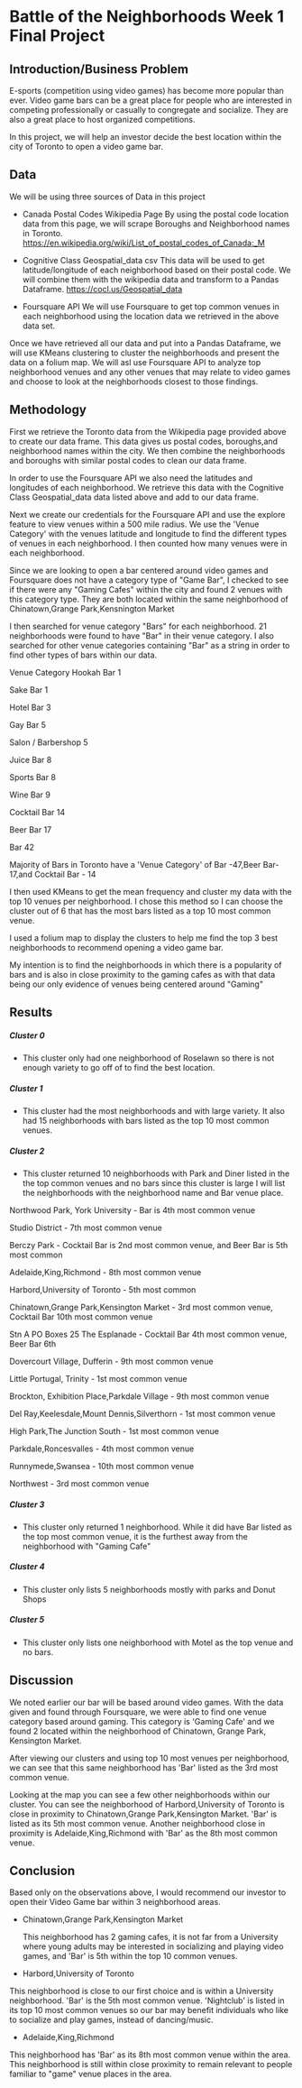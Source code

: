 # Battle of the Neighborhoods Week 1 Final Project

## Introduction/Business Problem

  E-sports (competition using video games) has become more popular than ever. Video game bars
  can be a great place for people who are interested in competing professionally or casually to congregate and socialize.
  They are also a great place to host organized competitions.
  
  In this project, we will help an investor decide the best location within the city of Toronto to open a video game bar. 
## Data

We will be using three sources of Data in this project

- Canada Postal Codes Wikipedia Page
  By using the postal code location data from this page, we will scrape Boroughs and Neighborhood names in Toronto.
  https://en.wikipedia.org/wiki/List_of_postal_codes_of_Canada:_M
  
- Cognitive Class Geospatial_data csv
  This data will be used to get latitude/longitude of each neighborhood based on their postal code. We will combine them with the wikipedia data and transform to a Pandas Dataframe.
  https://cocl.us/Geospatial_data
  
 - Foursquare API 
   We will use Foursquare to get top common venues in each neighborhood using the location data we retrieved in the above data set.
  
   
   
 Once we have retrieved all our data and put into a Pandas Dataframe, we will use KMeans clustering to cluster the neighborhoods and present the data on a folium map. We will asl use Foursquare API to analyze top neighborhood venues and any other venues that may relate 
to video games and choose to look at the neighborhoods closest to those findings.

## Methodology 
  First we retrieve the Toronto data from the Wikipedia page provided above to create our data frame. This data gives us postal codes, boroughs,and neighborhood names within the city. We then combine the neighborhoods and boroughs with similar postal codes to clean our data frame.
  
  In order to use the Foursquare API we also need the latitudes and longitudes of each neighborhood. We retrieve this data with the Cognitive Class Geospatial_data data listed above and add to our data frame. 
  
  Next we create our credentials for the Foursquare API and use the explore feature to view venues within a 500 mile radius. We use the 'Venue Category' with the venues latitude and longitude to find the different types of venues in each neighborhood. I then counted how many venues were in each neighborhood. 
  
  Since we are looking to open a bar centered around video games and Foursquare does not have a category type of "Game Bar", I checked to see if there were any "Gaming Cafes" within the city and found 2 venues with this category type. They are both located within the same neighborhood of Chinatown,Grange Park,Kensnington Market
  
  I then searched for venue category "Bars" for each neighborhood. 21 neighborhoods were found to have "Bar" in their venue category. I also searched for other venue categories containing "Bar" as a string in order to find other types of bars within our data. 
  
  Venue Category
Hookah Bar             1

Sake Bar               1

Hotel Bar              3

Gay Bar                5

Salon / Barbershop     5

Juice Bar              8

Sports Bar             8

Wine Bar               9

Cocktail Bar          14

Beer Bar              17

Bar                   42

Majority of Bars in Toronto have a 'Venue Category' of Bar -47,Beer Bar-17,and Cocktail Bar - 14


I then used KMeans to get the mean frequency and cluster my data with the top 10 venues per neighborhood. I chose this method so I can choose the cluster out of 6 that has the most bars listed as a top 10 most common venue.

I used a folium map to display the clusters to help me find the top 3 best neighborhoods to recommend opening a video game bar.

  My intention is to find the neighborhoods in which there is a popularity of bars and is also in close proximity to the gaming cafes as with that data being our only evidence of venues being centered around "Gaming" 
  
## Results
##### Cluster 0 
- This cluster only had one neighborhood of Roselawn so there is not enough variety to go off of to find the best location.

##### Cluster 1 
- This cluster had the most neighborhoods and with large variety. It also had 15 neighborhoods with bars listed as the top 10 most common venues.

##### Cluster 2 
- This cluster returned 10 neighborhoods with Park and Diner listed in the the top common venues and no bars
since this cluster is large I will list the neighborhoods with the neighborhood name and Bar venue place.

Northwood Park, York University - Bar is 4th most common venue

Studio District - 7th most common venue

Berczy Park - Cocktail Bar is 2nd most common venue, and Beer Bar is 5th most common

Adelaide,King,Richmond - 8th most common venue

Harbord,University of Toronto - 5th most common

Chinatown,Grange Park,Kensington Market - 3rd most common venue, Cocktail Bar 10th most common venue

Stn A PO Boxes 25 The Esplanade - Cocktail Bar 4th most common venue, Beer Bar 6th

Dovercourt Village, Dufferin - 9th most common venue

Little Portugal, Trinity - 1st most common venue

Brockton, Exhibition Place,Parkdale Village - 9th most common venue

Del Ray,Keelesdale,Mount Dennis,Silverthorn - 1st most common venue

High Park,The Junction South - 1st most common venue

Parkdale,Roncesvalles - 4th most common venue

Runnymede,Swansea - 10th most common venue

Northwest - 3rd most common venue


##### Cluster 3 
- This cluster only returned 1 neighborhood. While it did have Bar listed as the top most common venue, it is the furthest away from the neighborhood with "Gaming Cafe"

##### Cluster 4 
- This cluster only lists 5 neighborhoods mostly with parks and Donut Shops 

##### Cluster 5 
- This cluster only lists one neighborhood with Motel as the top venue and no bars. 

## Discussion
We noted earlier our bar will be based around video games. With the data given and found through Foursquare, we were able to find one venue category based around gaming. This category is 'Gaming Cafe' and we found 2 located within the neighborhood of Chinatown, Grange Park, Kensington Market. 

After viewing our clusters and using top 10 most venues per neighborhood, we can see that this same neighborhood has 'Bar' listed as the 3rd most common venue. 

Looking at the map you can see a few other neighborhoods within our cluster. You can see the neighborhood of Harbord,University of Toronto is close in proximity to Chinatown,Grange Park,Kensington Market. 'Bar' is listed as its 5th most common venue. 
Another neighborhood close in proximity is Adelaide,King,Richmond with 'Bar' as the 8th most common venue.

## Conclusion 
Based only on the observations above, I would recommend our investor to open their Video Game bar within 3 neighborhood areas. 

- Chinatown,Grange Park,Kensington Market

  This neighborhood has 2 gaming cafes, it is not far from a University where young adults may be interested in socializing and playing video games, and 'Bar' is 5th within the top 10 common venues.
  
 - Harbord,University of Toronto
 
  This neighborhood is close to our first choice and is within a University neighborhood. 'Bar' is the 5th most common venue. 'Nightclub' is listed in its top 10 most common venues so our bar may benefit individuals who like to socialize and play games, instead of dancing/music.
  
 - Adelaide,King,Richmond
 
 This neighborhood has 'Bar' as its 8th most common venue within the area. This neighborhood is still within close proximity to remain relevant to people familiar to "game" venue places in the area.
 

